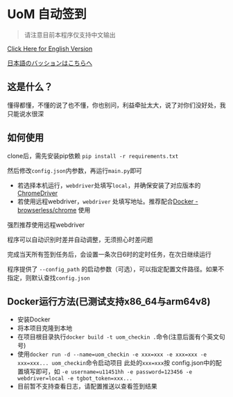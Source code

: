 # UoM 自动签到
> 请注意目前本程序仅支持中文输出

[Click Here for English Version](README_en.md)

[日本語のバッションはこちらへ](README_jp.md)

## 这是什么？
懂得都懂，不懂的说了也不懂，你也别问，利益牵扯太大，说了对你们没好处，我只能说水很深

## 如何使用
clone后，需先安装pip依赖
```pip install -r requirements.txt```

然后修改```config.json```内参数，再运行```main.py```即可

* 若选择本机运行，```webdriver```处填写```local```，并确保安装了对应版本的[ChromeDriver](https://chromedriver.chromium.org/downloads)
* 若使用远程webdriver，```webdriver```
  处填写地址。推荐配合[Docker - browserless/chrome](https://registry.hub.docker.com/r/browserless/chrome) 使用

强烈推荐使用远程webdriver

程序可以自动识别时差并自动调整，无须担心时差问题

完成当天所有签到任务后，会设置一条次日6时的定时任务，在次日继续运行

程序提供了 ```--config_path``` 的启动参数（可选），可以指定配置文件路径。如果不指定，则默认查找```config.json```

## Docker运行方法(已测试支持x86_64与arm64v8)
* 安装Docker
* 将本项目克隆到本地
* 在项目根目录执行`docker build -t uom_checkin .`命令(注意后面有个英文句号)
* 使用`docker run -d --name=uom_checkin -e xxx=xxx -e xxx=xxx -e xxx=xxx... uom_checkin`命令启动项目 此处的`xxx=xxx`按
config.json中的配置填写即可，如 `-e username=u11451hh -e password=123456 -e webdriver=local -e tgbot_token=xxx...`
* 目前暂不支持查看日志，请配置推送以查看签到结果